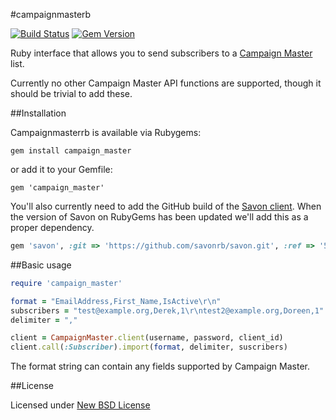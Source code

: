 #campaignmasterb

[![Build Status](https://travis-ci.org/madebymade/campaignmasterrb.png?branch=master)](https://travis-ci.org/madebymade/campaignmasterrb)
[![Gem Version](https://badge.fury.io/rb/campaign_master.png)](http://badge.fury.io/rb/campaign_master)

Ruby interface that allows you to send subscribers to a [Campaign Master](http://www.campaignmaster.co.uk/) list.

Currently no other Campaign Master API functions are supported, though it should be trivial to add these.


##Installation

Campaignmasterrb is available via Rubygems:

```
gem install campaign_master
```

or add it to your Gemfile:

```
gem 'campaign_master'
```

You'll also currently need to add the GitHub build of the [Savon client](http://savonrb.com/). When the version of Savon on RubyGems has been updated we'll add this as a proper dependency.

```ruby
gem 'savon', :git => 'https://github.com/savonrb/savon.git', :ref => '5acd246'
```


##Basic usage

```ruby
require 'campaign_master'

format = "EmailAddress,First_Name,IsActive\r\n"
subscribers = "test@example.org,Derek,1\r\ntest2@example.org,Doreen,1"
delimiter = ","

client = CampaignMaster.client(username, password, client_id)
client.call(:Subscriber).import(format, delimiter, suscribers)
```

The format string can contain any fields supported by Campaign Master.


##License

Licensed under [New BSD License](http://opensource.org/licenses/BSD-3-Clause)
